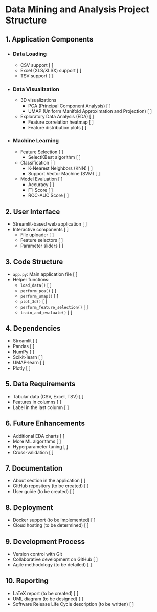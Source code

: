 # Data Mining and Analysis Project Structure

## 1. Application Components

- ### Data Loading

  - CSV support [ ]
  - Excel (XLS/XLSX) support [ ]
  - TSV support [ ]

- ### Data Visualization

  - 3D visualizations
    - PCA (Principal Component Analysis) [ ]
    - UMAP (Uniform Manifold Approximation and Projection) [ ]
  - Exploratory Data Analysis (EDA) [ ]
    - Feature correlation heatmap [ ]
    - Feature distribution plots [ ]

- ### Machine Learning

  - Feature Selection [ ]
    - SelectKBest algorithm [ ]
  - Classification [ ]
    - K-Nearest Neighbors (KNN) [ ]
    - Support Vector Machine (SVM) [ ]
  - Model Evaluation [ ]
    - Accuracy [ ]
    - F1-Score [ ]
    - ROC-AUC Score [ ]

## 2. User Interface

- Streamlit-based web application [ ]
- Interactive components [ ]
  - File uploader [ ]
  - Feature selectors [ ]
  - Parameter sliders [ ]

## 3. Code Structure

- `app.py`: Main application file [ ]
- Helper functions:
  - `load_data()` [ ]
  - `perform_pca()` [ ]
  - `perform_umap()` [ ]
  - `plot_3d()` [ ]
  - `perform_feature_selection()` [ ]
  - `train_and_evaluate()` [ ]

## 4. Dependencies

- Streamlit [ ]
- Pandas [ ]
- NumPy [ ]
- Scikit-learn [ ]
- UMAP-learn [ ]
- Plotly [ ]

## 5. Data Requirements

- Tabular data (CSV, Excel, TSV) [ ]
- Features in columns [ ]
- Label in the last column [ ]

## 6. Future Enhancements

- Additional EDA charts [ ]
- More ML algorithms [ ]
- Hyperparameter tuning [ ]
- Cross-validation [ ]

## 7. Documentation

- About section in the application [ ]
- GitHub repository (to be created) [ ]
- User guide (to be created) [ ]

## 8. Deployment

- Docker support (to be implemented) [ ]
- Cloud hosting (to be determined) [ ]

## 9. Development Process

- Version control with Git
- Collaborative development on GitHub [ ]
- Agile methodology (to be detailed) [ ]

## 10. Reporting

- LaTeX report (to be created) [ ]
- UML diagram (to be designed) [ ]
- Software Release Life Cycle description (to be written) [ ]
